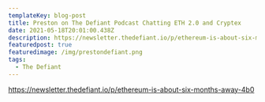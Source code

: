 ```yaml
---
templateKey: blog-post
title: Preston on The Defiant Podcast Chatting ETH 2.0 and Cryptex
date: 2021-05-18T20:01:00.438Z
description: https://newsletter.thedefiant.io/p/ethereum-is-about-six-months-away-4b0
featuredpost: true
featuredimage: /img/prestondefiant.png
tags:
  - The Defiant
---
```

https://newsletter.thedefiant.io/p/ethereum-is-about-six-months-away-4b0